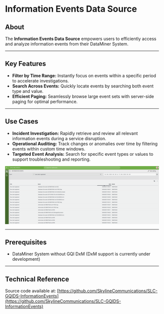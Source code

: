 # Information Events Data Source

## About

The **Information Events Data Source** empowers users to efficiently access and analyze information events from their DataMiner System.

---

## Key Features

- **Filter by Time Range:** Instantly focus on events within a specific period to accelerate investigations.
- **Search Across Events:** Quickly locate events by searching both event type and value.
- **Efficient Paging:** Seamlessly browse large event sets with server-side paging for optimal performance.

---

## Use Cases

- **Incident Investigation:** Rapidly retrieve and review all relevant information events during a service disruption.
- **Operational Auditing:** Track changes or anomalies over time by filtering events within custom time windows.
- **Targeted Event Analysis:** Search for specific event types or values to support troubleshooting and reporting.

![Sample dashboard highlighting event filtering and search](./SLC-GQIDS-InformationEvents/CatalogInformation/Images/dashboard.png)

---

## Prerequisites

- DataMiner System without GQI DxM (DxM support is currently under development)

---

## Technical Reference

Source code available at: [https://github.com/SkylineCommunications/SLC-GQIDS-InformationEvents](https://github.com/SkylineCommunications/SLC-GQIDS-InformationEvents)
